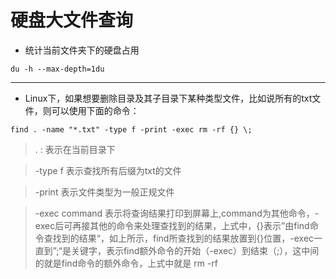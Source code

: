 # 硬盘大文件查询

- 统计当前文件夹下的硬盘占用
```
du -h --max-depth=1du
```

---

- Linux下，如果想要删除目录及其子目录下某种类型文件，比如说所有的txt文件，则可以使用下面的命令：
```
find . -name "*.txt" -type f -print -exec rm -rf {} \; 
```

> . : 表示在当前目录下

> -type f 表示查找所有后缀为txt的文件

> -print 表示文件类型为一般正规文件

> -exec command  表示将查询结果打印到屏幕上,command为其他命令，-exec后可再接其他的命令来处理查找到的结果，上式中，{}表示”由find命令查找到的结果“，如上所示，find所查找到的结果放置到{}位置，-exec一直到”\;“是关键字，表示find额外命令的开始（-exec）到结束（\;），这中间的就是find命令的额外命令，上式中就是 rm -rf